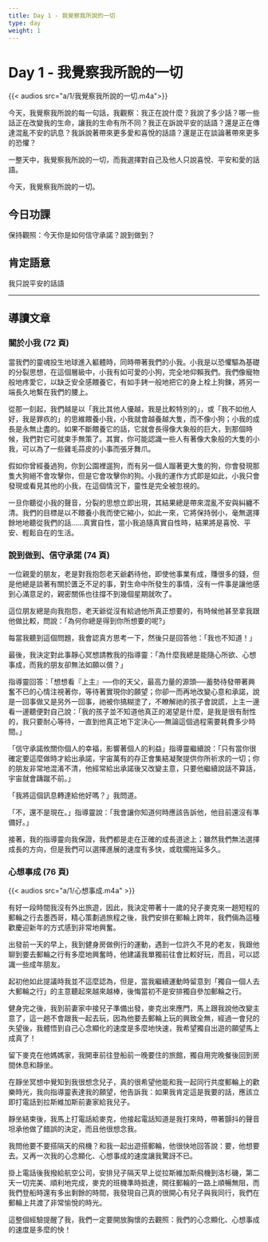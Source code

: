 ```yaml
---
title: Day 1 - 我覺察我所說的一切
type: day
weight: 1
---
```


# Day 1 - 我覺察我所說的一切

{{< audios src="a/1/我覺察我所說的一切.m4a">}}

今天，我覺察我所說的每一句話，我觀察：我正在說什麼？我說了多少話？哪一些話正在改變我的生命，讓我的生命有所不同？我正在訴說平安的話語？還是正在傳達混亂不安的訊息？我訴說著帶來更多愛和喜悅的話語？還是正在談論著帶來更多的恐懼？

一整天中，我覺察我所說的一切，而我選擇對自己及他人只說喜悅、平安和愛的話語。

今天，我覺察我所說的一切。

## 今日功課

保持觀照：今天你是如何信守承諾？說到做到？

## 肯定語意

我只說平安的話語

---

## 導讀文章

### 關於小我 (72 頁)

當我們的靈魂投生地球進入軀體時，同時帶著我們的小我。小我是以恐懼驅為基礎的分裂思想，在這個層級中，小我有如可愛的小狗，完全地仰賴我們。我們像寵物般地疼愛它，以缺乏安全感餵養它，有如手銬一般地把它的身上栓上狗鍊，將另一端長久地繫在我們的腰上。

從那一刻起，我們越是以「我比其他人優越，我是比較特別的」，或「我不如他人好，我是罪疚的」的思維餵養小我，小我就會越養越大隻，而不像小狗；小我的成長是永無止盡的。如果不斷餵養它的話，它就會長得像大象般的巨大，到那個時候，我們對它可就束手無策了。其實，你可能認識一些人有著像大象般的大隻的小我，可以為了一些雞毛蒜皮的小事而張牙舞爪。

假如你曾經養過狗，你到公園裡遛狗，而有另一個人蹓著更大隻的狗，你會發現那隻大狗絕不會攻擊你，但是它會攻擊你的狗。小我的運作方式即是如此，小我只會發現或看見其他的小我，在這個情況下，靈性是完全被忽視的。

一旦你聽從小我的聲音，分裂的思想立即出現，其結果總是帶來混亂不安與糾纏不清。我們的目標是以不餵養小我而使它縮小，如此一來，它將保持弱小，毫無選擇餘地地聽從我們的話......真實自性，當小我追隨真實自性時，結果將是喜悅、平安、輕鬆自在的生活。

### 說到做到、信守承諾 (74 頁)

一位親愛的朋友，老是對我抱怨老天爺虧待他，即使他事業有成，賺很多的錢，但是他總是談著有關於匱乏不足的事，對生命中所發生的事情，沒有一件事是讓他感到心滿意足的，親密關係也往撐不到幾個星期就吹了。

這位朋友總是向我抱怨，老天爺從沒有給過他所真正想要的，有時候他甚至拿我跟他做比較，問說：「為何你總是得到你所想要的呢?」

每當我聽到這個問題，我會認真方思考一下，然後只是回答他：「我也不知道！」

最後，我決定對此事靜心冥想請教我的指導靈：「為什麼我總是能隨心所欲、心想事成，而我的朋友卻無法如願以償？」

指導靈回答：「想想看『上主』──你的天父，最高力量的源頭──蓄勢待發帶著興奮不已的心情注視著你，等待著實現你的願望；你卻一而再地改變心意和承諾，說是一回事做又是另外一回事，祂被你搞糊塗了，不瞭解祂的孩子會說謊，上主一邊看一邊聽便對自己說：「我的孩子並不知道他真正的渴望是什麼，是我是很有耐性的，我只要耐心等待，一直到他真正地下定決心──無論這個過程需要耗費多少時間。」

「信守承諾攸關你個人的幸福，影響著個人的利益」指導靈繼續說：「只有當你很確定要這麼做時才給出承諾，宇宙萬有的存正會集結凝聚提供你所祈求的一切；你的朋友非常地混淆不清，他經常給出承諾後又改變主意，只要他繼續說話不算話，宇宙就會躊蹴不前。」

「我將這個訊息轉達給他好嗎？」我問道。

「不，還不是現在。」指導靈說：「我會讓你知道何時應該告訴他，他目前還沒有準備好。」

接著，我的指導靈向我保證，我們都是走在正確的成長道途上；雖然我們無法選擇成長的方向，但是我們可以選擇進展的速度有多快，或耽擱拖延多久。

### 心想事成 (76 頁)

{{< audios src="a/1/心想事成.m4a" >}}

有好一段時間我沒有外出旅遊，因此，我決定帶著十一歲的兒子麥克來一趟短程的郵輪之行去墨西哥，精心策劃過旅程之後，我們安排在郵輪上跨年，我們倆為這種歡慶迎新年的方式感到非常地興奮。

出發前一天的早上，我到健身房做例行的運動，遇到一位許久不見的老友，我跟他聊到要去郵輪之行有多麼地興奮時，他建議我單獨前往會比較好玩，而且，可以認識一些成年朋友。

起初他如此提議時我並不這麼認為，但是，當我繼續運動時留意到「獨自一個人去大郵輪之行」的主意聽起來越來越棒，後悔當初不是安排獨自參加郵輪之行。

健身完之後，我到前妻家中接兒子準備出發，麥克出來應門，馬上跟我說他改變主意了，這一趟不會跟我一起去玩，因為他要去郵輪上玩的興致全無，經過一會兒的失望後，我體悟到自己心念顯化的速度是多麼地快速，我希望獨自出遊的願望馬上成真了！

留下麥克在他媽媽家，我開車前往登船前一晚要住的旅館，獨自用完晚餐後回到房間休息和靜坐。

在靜坐冥想中覺知到我很想念兒子，真的很希望他能和我一起同行共度郵輪上的歡樂時光，我向指導靈表達我的願望，他告訴我：如果我肯定這是我要的話，應該立即打電話到拉斯維加斯前妻家給我兒子。

靜坐結束後，我馬上打電話給麥克，他接起電話知道是我打來時，帶著顫抖的聲音坦承他做了錯誤的決定，而且他很想念我。

我問他要不要搭隔天的飛機？和我一起出遊搭郵輪，他很快地回答說：要，他想要去。又再一次我的心念顯化、心想事成的速度讓我驚訝不已。

掛上電話後我撥給航空公司，安排兒子隔天早上從拉斯維加斯飛機到洛杉磯，第二天一切完美、順利地完成，麥克的班機準時抵達，開往郵輪的一路上順暢無阻，而我們登船時還有多出剩餘的時間，我發現自己真的很開心有兒子與我同行，我們在郵輪上共渡了非常愉悅的時光。

這整個經驗提醒了我，我們一定要開放胸懷的去觀照：我們的心念顯化、心想事成的速度是多麼的快！
